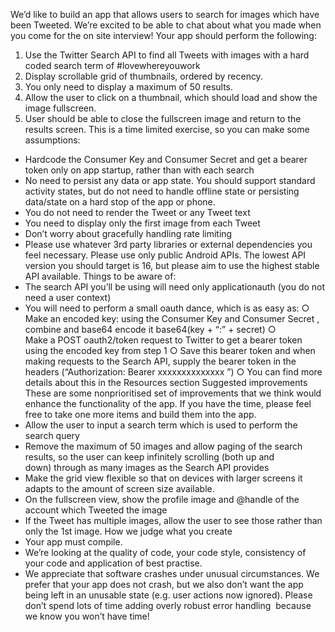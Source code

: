 We’d like to build an app that allows users to search for images which have been Tweeted.
We’re excited to be able to chat about what you made when you come for the on site interview!
Your app should perform the following:
1. Use the Twitter Search API to find all Tweets with images with a hard coded search term
of #lovewhereyouwork
2. Display scrollable grid of thumbnails, ordered by recency.
1. You only need to display a maximum of 50 results.
3. Allow the user to click on a thumbnail, which should load and show the image fullscreen.
1. User should be able to close the fullscreen image and return to the results
screen.
This is a time limited exercise, so you can make some assumptions:
* Hardcode the Consumer Key and Consumer Secret and get a bearer token only on
app start­up, rather than with each search
* No need to persist any data or app state. You should support standard activity states,
but do not need to handle offline state or persisting data/state on a hard stop of the app
or phone.
* You do not need to render the Tweet or any Tweet text
* You need to display only the first image from each Tweet
* Don’t worry about gracefully handling rate limiting
* Please use whatever 3rd party libraries or external dependencies you feel necessary.
Please use only public Android APIs. The lowest API version you should target is 16, but
please aim to use the highest stable API available.
Things to be aware of:
* The search API you’ll be using will need only application­auth (you do not need a user
context)
* You will need to perform a small oauth dance, which is as easy as:
○ Make an encoded key: using the Consumer Key and Consumer Secret ,
combine and base64 encode it base64(key + “:” + secret)
○ Make a POST oauth2/token request to Twitter to get a bearer token using the
encoded key from step 1
○ Save this bearer token and when making requests to the Search API, supply the
bearer token in the headers (“Authorization: Bearer xxxxxxxxxxxxxx ”)
○ You can find more details about this in the Resources section
Suggested improvements
These are some non­prioritised set of improvements that we think would enhance the
functionality of the app. If you have the time, please feel free to take one more items and build
them into the app.
* Allow the user to input a search term which is used to perform the search query
* Remove the maximum of 50 images and allow paging of the search results, so the user
can keep infinitely scrolling (both up and down) through as many images as the Search
API provides
* Make the grid view flexible so that on devices with larger screens it adapts to the amount
of screen size available.
* On the fullscreen view, show the profile image and @handle of the account which
Tweeted the image
* If the Tweet has multiple images, allow the user to see those rather than only the 1st
image.
How we judge what you create
* Your app must compile.
* We’re looking at the quality of code, your code style, consistency of your code and
application of best practise.
* We appreciate that software crashes under unusual circumstances. We prefer that your
app does not crash, but we also don’t want the app being left in an unusable state (e.g.
user actions now ignored). Please don’t spend lots of time adding overly robust error
handling ­ because we know you won’t have time!